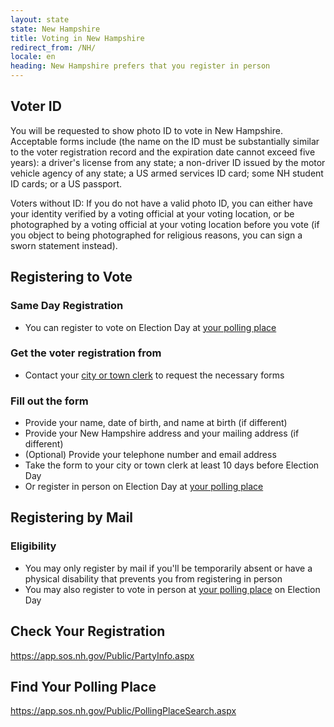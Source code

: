 ```yaml
---
layout: state
state: New Hampshire
title: Voting in New Hampshire
redirect_from: /NH/
locale: en
heading: New Hampshire prefers that you register in person
---
```


## Voter ID

You will be requested to show photo ID to vote in New Hampshire. Acceptable forms include (the name on the ID must be substantially similar to the voter registration record and the expiration date cannot exceed five years): a driver's license from any state; a non-driver ID issued by the motor vehicle agency of any state; a US armed services ID card; some NH student ID cards; or a US passport.

Voters without ID: If you do not have a valid photo ID, you can either have your identity verified by a voting official at your voting location, or be photographed by a voting official at your voting location before you vote (if you object to being photographed for religious reasons, you can sign a sworn statement instead).

## Registering to Vote

### Same Day Registration
* You can register to vote on Election Day at [your polling place](https://gttp.votinginfoproject.org)

### Get the voter registration from
* Contact your [city or town clerk](http://app.sos.nh.gov/Public/ClerkDetails.aspx) to request the necessary forms

### Fill out the form
* Provide your name, date of birth, and name at birth (if different)
* Provide your New Hampshire address and your mailing address (if different)
* (Optional) Provide your telephone number and email address
* Take the form to your city or town clerk at least 10 days before Election Day
* Or register in person on Election Day at [your polling place](https://gttp.votinginfoproject.org)

## Registering by Mail

### Eligibility
* You may only register by mail if you'll be temporarily absent or have a physical disability that prevents you from registering in person
* You may also register to vote in person at [your polling place](https://gttp.votinginfoproject.org) on Election Day

## Check Your Registration
<https://app.sos.nh.gov/Public/PartyInfo.aspx>

## Find Your Polling Place

<https://app.sos.nh.gov/Public/PollingPlaceSearch.aspx>

